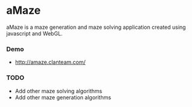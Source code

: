 aMaze
======

aMaze is a maze generation and maze solving application created using javascript and WebGL.

### Demo
* http://amaze.clanteam.com/

### TODO
* Add other maze solving algorithms
* Add other maze generation algorithms
